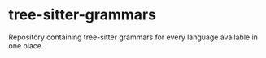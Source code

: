 # tree-sitter-grammars
Repository containing tree-sitter grammars for every language available in one place.
